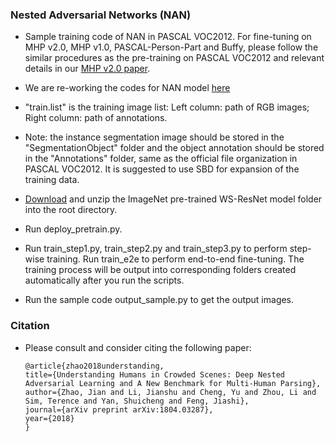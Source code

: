 ### Nested Adversarial Networks (NAN)


- Sample training code of NAN in PASCAL VOC2012. For fine-tuning on MHP v2.0, MHP v1.0, PASCAL-Person-Part and Buffy, please follow the similar procedures as the pre-training on PASCAL VOC2012 and relevant details in our [MHP v2.0 paper](https://arxiv.org/pdf/1804.03287.pdf).

- We are re-working the codes for NAN model [here](https://github.com/ZhaoJ9014/Multi-Human-Parsing/tree/master/Nested_Adversarial_Networks/NAN_rework)

- "train.list" is the training image list: Left column: path of RGB images; Right column: path of annotations.


- Note: the instance segmentation image should be stored in the "SegmentationObject" folder and the object annotation should be stored in the "Annotations" folder, same as the official file organization in PASCAL VOC2012. It is suggested to use SBD for expansion of the training data.


- [Download](https://drive.google.com/drive/folders/1zycuNwILRBNy25ptQeI_DA5yripjhNiD?usp=sharing) and unzip the ImageNet pre-trained WS-ResNet model folder into the root directory.


- Run deploy_pretrain.py. 

- Run train_step1.py, train_step2.py and train_step3.py to perform step-wise training. Run train_e2e to perform end-to-end fine-tuning. The training process will be output into corresponding folders created automatically after you run the scripts.


- Run the sample code output_sample.py to get the output images.


### Citation
- Please consult and consider citing the following paper:


      @article{zhao2018understanding,
      title={Understanding Humans in Crowded Scenes: Deep Nested Adversarial Learning and A New Benchmark for Multi-Human Parsing},
      author={Zhao, Jian and Li, Jianshu and Cheng, Yu and Zhou, Li and Sim, Terence and Yan, Shuicheng and Feng, Jiashi},
      journal={arXiv preprint arXiv:1804.03287},
      year={2018}
      }
